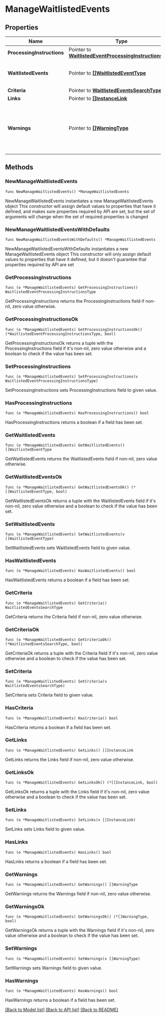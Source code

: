 # ManageWaitlistedEvents

## Properties

Name | Type | Description | Notes
------------ | ------------- | ------------- | -------------
**ProcessingInstructions** | Pointer to [**WaitlistedEventProcessingInstructionsType**](WaitlistedEventProcessingInstructionsType.md) |  | [optional] 
**WaitlistedEvents** | Pointer to [**[]WaitlistedEventType**](WaitlistedEventType.md) | Pertain waitlisted event Information. | [optional] 
**Criteria** | Pointer to [**WaitlistedEventsSearchType**](WaitlistedEventsSearchType.md) |  | [optional] 
**Links** | Pointer to [**[]InstanceLink**](InstanceLink.md) |  | [optional] 
**Warnings** | Pointer to [**[]WarningType**](WarningType.md) | Used in conjunction with the Success elementSpace to define a business error. | [optional] 

## Methods

### NewManageWaitlistedEvents

`func NewManageWaitlistedEvents() *ManageWaitlistedEvents`

NewManageWaitlistedEvents instantiates a new ManageWaitlistedEvents object
This constructor will assign default values to properties that have it defined,
and makes sure properties required by API are set, but the set of arguments
will change when the set of required properties is changed

### NewManageWaitlistedEventsWithDefaults

`func NewManageWaitlistedEventsWithDefaults() *ManageWaitlistedEvents`

NewManageWaitlistedEventsWithDefaults instantiates a new ManageWaitlistedEvents object
This constructor will only assign default values to properties that have it defined,
but it doesn't guarantee that properties required by API are set

### GetProcessingInstructions

`func (o *ManageWaitlistedEvents) GetProcessingInstructions() WaitlistedEventProcessingInstructionsType`

GetProcessingInstructions returns the ProcessingInstructions field if non-nil, zero value otherwise.

### GetProcessingInstructionsOk

`func (o *ManageWaitlistedEvents) GetProcessingInstructionsOk() (*WaitlistedEventProcessingInstructionsType, bool)`

GetProcessingInstructionsOk returns a tuple with the ProcessingInstructions field if it's non-nil, zero value otherwise
and a boolean to check if the value has been set.

### SetProcessingInstructions

`func (o *ManageWaitlistedEvents) SetProcessingInstructions(v WaitlistedEventProcessingInstructionsType)`

SetProcessingInstructions sets ProcessingInstructions field to given value.

### HasProcessingInstructions

`func (o *ManageWaitlistedEvents) HasProcessingInstructions() bool`

HasProcessingInstructions returns a boolean if a field has been set.

### GetWaitlistedEvents

`func (o *ManageWaitlistedEvents) GetWaitlistedEvents() []WaitlistedEventType`

GetWaitlistedEvents returns the WaitlistedEvents field if non-nil, zero value otherwise.

### GetWaitlistedEventsOk

`func (o *ManageWaitlistedEvents) GetWaitlistedEventsOk() (*[]WaitlistedEventType, bool)`

GetWaitlistedEventsOk returns a tuple with the WaitlistedEvents field if it's non-nil, zero value otherwise
and a boolean to check if the value has been set.

### SetWaitlistedEvents

`func (o *ManageWaitlistedEvents) SetWaitlistedEvents(v []WaitlistedEventType)`

SetWaitlistedEvents sets WaitlistedEvents field to given value.

### HasWaitlistedEvents

`func (o *ManageWaitlistedEvents) HasWaitlistedEvents() bool`

HasWaitlistedEvents returns a boolean if a field has been set.

### GetCriteria

`func (o *ManageWaitlistedEvents) GetCriteria() WaitlistedEventsSearchType`

GetCriteria returns the Criteria field if non-nil, zero value otherwise.

### GetCriteriaOk

`func (o *ManageWaitlistedEvents) GetCriteriaOk() (*WaitlistedEventsSearchType, bool)`

GetCriteriaOk returns a tuple with the Criteria field if it's non-nil, zero value otherwise
and a boolean to check if the value has been set.

### SetCriteria

`func (o *ManageWaitlistedEvents) SetCriteria(v WaitlistedEventsSearchType)`

SetCriteria sets Criteria field to given value.

### HasCriteria

`func (o *ManageWaitlistedEvents) HasCriteria() bool`

HasCriteria returns a boolean if a field has been set.

### GetLinks

`func (o *ManageWaitlistedEvents) GetLinks() []InstanceLink`

GetLinks returns the Links field if non-nil, zero value otherwise.

### GetLinksOk

`func (o *ManageWaitlistedEvents) GetLinksOk() (*[]InstanceLink, bool)`

GetLinksOk returns a tuple with the Links field if it's non-nil, zero value otherwise
and a boolean to check if the value has been set.

### SetLinks

`func (o *ManageWaitlistedEvents) SetLinks(v []InstanceLink)`

SetLinks sets Links field to given value.

### HasLinks

`func (o *ManageWaitlistedEvents) HasLinks() bool`

HasLinks returns a boolean if a field has been set.

### GetWarnings

`func (o *ManageWaitlistedEvents) GetWarnings() []WarningType`

GetWarnings returns the Warnings field if non-nil, zero value otherwise.

### GetWarningsOk

`func (o *ManageWaitlistedEvents) GetWarningsOk() (*[]WarningType, bool)`

GetWarningsOk returns a tuple with the Warnings field if it's non-nil, zero value otherwise
and a boolean to check if the value has been set.

### SetWarnings

`func (o *ManageWaitlistedEvents) SetWarnings(v []WarningType)`

SetWarnings sets Warnings field to given value.

### HasWarnings

`func (o *ManageWaitlistedEvents) HasWarnings() bool`

HasWarnings returns a boolean if a field has been set.


[[Back to Model list]](../README.md#documentation-for-models) [[Back to API list]](../README.md#documentation-for-api-endpoints) [[Back to README]](../README.md)


